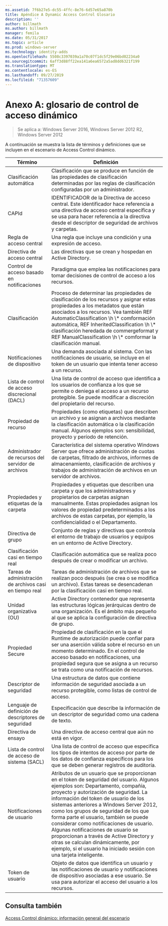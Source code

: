 ```yaml
---
ms.assetid: 7f6b27e5-dc55-4ffc-8e76-6d57e65a870b
title: Apéndice A Dynamic Access Control Glosario
description: ''
author: billmath
ms.author: billmath
manager: femila
ms.date: 05/31/2017
ms.topic: article
ms.prod: windows-server
ms.technology: identity-adds
ms.openlocfilehash: 5508c3397039a1a70c07f1dc5f29e06bd02234a0
ms.sourcegitcommit: 6aff3d88ff22ea141a6ea6572a5ad8dd6321f199
ms.translationtype: MT
ms.contentlocale: es-ES
ms.lasthandoff: 09/27/2019
ms.locfileid: "71357609"
---
```

# <a name="appendix-a-dynamic-access-control-glossary"></a>Anexo A: glosario de control de acceso dinámico

>Se aplica a: Windows Server 2016, Windows Server 2012 R2, Windows Server 2012

A continuación se muestra la lista de términos y definiciones que se incluyen en el escenario de Access Control dinámico.  
  
|Término|Definición|  
|--------|--------------|  
|Clasificación automática|Clasificación que se produce en función de las propiedades de clasificación determinadas por las reglas de clasificación configuradas por un administrador.|  
|CAPId|IDENTIFICADOR de la Directiva de acceso central. Este identificador hace referencia a una directiva de acceso central específica y se usa para hacer referencia a la directiva desde el descriptor de seguridad de archivos y carpetas.|  
|Regla de acceso central|Una regla que incluye una condición y una expresión de acceso.|  
|Directiva de acceso central|Las directivas que se crean y hospedan en Active Directory.|  
|Control de acceso basado en notificaciones|Paradigma que emplea las notificaciones para tomar decisiones de control de acceso a los recursos.|  
|Clasificación|Proceso de determinar las propiedades de clasificación de los recursos y asignar estas propiedades a los metadatos que están asociados a los recursos. Vea también REF AutomaticClassification \h \\* comformación automática, REF InheritedClassification \h \\\* clasificación heredada de commergeformat y REF ManualClassification \h \\\* comformar la clasificación manual.|  
|Notificaciones de dispositivo|Una demanda asociada al sistema.  Con las notificaciones de usuario, se incluye en el token de un usuario que intenta tener acceso a un recurso.|  
|Lista de control de acceso discrecional (DACL)|Una lista de control de acceso que identifica a los usuarios de confianza a los que se permite o deniega el acceso a un recurso protegible. Se puede modificar a discreción del propietario del recurso.|  
|Propiedad de recurso|Propiedades (como etiquetas) que describen un archivo y se asignan a archivos mediante la clasificación automática o la clasificación manual. Algunos ejemplos son: sensibilidad, proyecto y período de retención.|  
|Administrador de recursos del servidor de archivos|Característica del sistema operativo Windows Server que ofrece administración de cuotas de carpetas, filtrado de archivos, informes de almacenamiento, clasificación de archivos y trabajos de administración de archivos en un servidor de archivos.|  
|Propiedades y etiquetas de la carpeta|Propiedades y etiquetas que describen una carpeta y que los administradores y propietarios de carpetas asignan manualmente. Estas propiedades asignan los valores de propiedad predeterminados a los archivos de estas carpetas, por ejemplo, la confidencialidad o el Departamento.|  
|Directiva de grupo|Conjunto de reglas y directivas que controla el entorno de trabajo de usuarios y equipos en un entorno de Active Directory.|  
|Clasificación casi en tiempo real|Clasificación automática que se realiza poco después de crear o modificar un archivo.|  
|Tareas de administración de archivos casi en tiempo real|Tareas de administración de archivos que se realizan poco después (se crea o se modifica un archivo). Estas tareas se desencadenan por la clasificación casi en tiempo real.|  
|Unidad organizativa (OU)|Active Directory contenedor que representa las estructuras lógicas jerárquicas dentro de una organización. Es el ámbito más pequeño al que se aplica la configuración de directiva de grupo.|  
|Propiedad Secure|Propiedad de clasificación en la que el Runtime de autorización puede confiar para ser una aserción válida sobre el recurso en un momento determinado. En el control de acceso basado en notificaciones, una propiedad segura que se asigna a un recurso se trata como una notificación de recursos.|  
|Descriptor de seguridad|Una estructura de datos que contiene información de seguridad asociada a un recurso protegible, como listas de control de acceso.|  
|Lenguaje de definición de descriptores de seguridad|Especificación que describe la información de un descriptor de seguridad como una cadena de texto.|  
|Directiva de ensayo|Una directiva de acceso central que aún no está en vigor.|  
|Lista de control de acceso de sistema (SACL)|Una lista de control de acceso que especifica los tipos de intentos de acceso por parte de los datos de confianza específicos para los que se deben generar registros de auditoría.|  
|Notificaciones de usuario|Atributos de un usuario que se proporcionan en el token de seguridad del usuario. Algunos ejemplos son: Departamento, compañía, proyecto y autorización de seguridad.  La información del token de usuario de los sistemas anteriores a Windows Server 2012, como los grupos de seguridad de los que forma parte el usuario, también se puede considerar como notificaciones de usuario. Algunas notificaciones de usuario se proporcionan a través de Active Directory y otras se calculan dinámicamente, por ejemplo, si el usuario ha iniciado sesión con una tarjeta inteligente.|  
|Token de usuario|Objeto de datos que identifica un usuario y las notificaciones de usuario y notificaciones de dispositivo asociadas a ese usuario. Se usa para autorizar el acceso del usuario a los recursos.|  
  
## <a name="see-also"></a>Consulta también  
[Access Control dinámico: información general del escenario](Dynamic-Access-Control--Scenario-Overview.md)  
  


